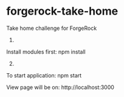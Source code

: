 # forgerock-take-home
Take home challenge for ForgeRock

1.
Install modules first:
npm install

2.
To start application:
npm start


View page will be on: http://localhost:3000
